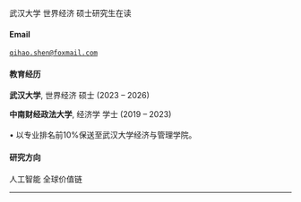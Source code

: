 

武汉大学 世界经济 硕士研究生在读

#### Email  
<code>qihao.shen@foxmail.com</code>  


#### 教育经历  
**武汉大学**, 世界经济 硕士 (2023 – 2026)  


**中南财经政法大学**, 经济学 学士 (2019 – 2023)<br>  
• 以专业排名前10%保送至武汉大学经济与管理学院。  
 

#### 研究方向  
人工智能 全球价值链










***


